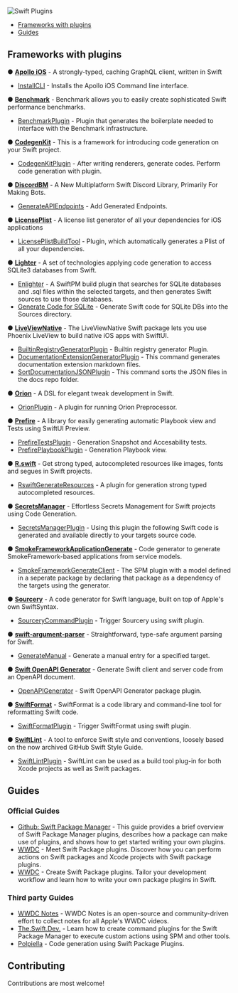 ![Swift Plugins](https://i.postimg.cc/zX00Tfsn/Frame-2455.jpg)

- [Frameworks with plugins](#frameworks-with-plugins)
- [Guides](#guides)

## Frameworks with plugins

&#x25CF; [**Apollo iOS**](https://github.com/apollographql/apollo-ios) - A strongly-typed, caching GraphQL client, written in Swift
  * [InstallCLI](https://github.com/apollographql/apollo-ios) - Installs the Apollo iOS Command line interface.

&#x25CF; [**Benchmark**](https://github.com/ordo-one/package-benchmark) - Benchmark allows you to easily create sophisticated Swift performance benchmarks.
  * [BenchmarkPlugin](https://github.com/ordo-one/package-benchmark) - Plugin that generates the boilerplate needed to interface with the Benchmark infrastructure.

&#x25CF; [**CodegenKit**](https://github.com/omochi/CodegenKit) - This is a framework for introducing code generation on your Swift project.
  * [CodegenKitPlugin](https://github.com/omochi/CodegenKit) - After writing renderers, generate codes. Perform code generation with plugin.

&#x25CF; [**DiscordBM**](https://github.com/DiscordBM/DiscordBM) - A New Multiplatform Swift Discord Library, Primarily For Making Bots.
  * [GenerateAPIEndpoints](https://github.com/DiscordBM/DiscordBM) - Add Generated Endpoints.

&#x25CF; [**LicensePlist**](https://github.com/mono0926/LicensePlist) - A license list generator of all your dependencies for iOS applications
  * [LicensePlistBuildTool](https://github.com/mono0926/LicensePlist) - Plugin, which automatically generates a Plist of all your dependencies.

&#x25CF; [**Lighter**](https://github.com/Lighter-swift/Lighter) - A set of technologies applying code generation to access SQLite3 databases from Swift.
  * [Enlighter](https://github.com/Lighter-swift/Lighter) - A SwiftPM build plugin that searches for SQLite databases and .sql files within the selected targets, and then generates Swift sources to use those databases.
  * [Generate Code for SQLite](https://github.com/Lighter-swift/Lighter) - Generate Swift code for SQLite DBs into the Sources directory.

&#x25CF; [**LiveViewNative**](https://github.com/liveview-native/liveview-client-swiftui) - The LiveViewNative Swift package lets you use Phoenix LiveView to build native iOS apps with SwiftUI.
  * [BuiltinRegistryGeneratorPlugin](https://github.com/liveview-native/liveview-client-swiftui) - Builtin registry generator Plugin.
  * [DocumentationExtensionGeneratorPlugin](https://github.com/liveview-native/liveview-client-swiftui) - This command generates documentation extension markdown files.
  * [SortDocumentationJSONPlugin](https://github.com/liveview-native/liveview-client-swiftui) - This command sorts the JSON files in the docs repo folder.

&#x25CF; [**Orion**](https://github.com/theos/orion) - A DSL for elegant tweak development in Swift.
  * [OrionPlugin](https://github.com/theos/orion) - A plugin for running Orion Preprocessor.

&#x25CF; [**Prefire**](https://github.com/BarredEwe/Prefire) - A library for easily generating automatic Playbook view and Tests using SwiftUI Preview.
  * [PrefireTestsPlugin](https://github.com/BarredEwe/Prefire#swift-package-plugin) - Generation Snapshot and Accesability tests.
  * [PrefirePlaybookPlugin](https://github.com/BarredEwe/Prefire#swift-package-plugin) - Generation Playbook view.

&#x25CF; [**R.swift**](https://github.com/mac-cain13/R.swift) - Get strong typed, autocompleted resources like images, fonts and segues in Swift projects.
  * [RswiftGenerateResources](https://github.com/mac-cain13/R.swift#packageswift-based-spm-project) - A plugin for generation strong typed autocompleted resources.

&#x25CF; [**SecretsManager**](https://github.com/vdka/SecretsManager) - Effortless Secrets Management for Swift projects using Code Generation.
  * [SecretsManagerPlugin](https://github.com/vdka/SecretsManager) - Using this plugin the following Swift code is generated and available directly to your targets source code.

&#x25CF; [**SmokeFrameworkApplicationGenerate**](https://github.com/amzn/smoke-framework-application-generate) - Code generator to generate SmokeFramework-based applications from service models.
  * [SmokeFrameworkGenerateClient](https://github.com/amzn/smoke-framework-application-generate) - The SPM plugin with a model defined in a seperate package by declaring that package as a dependency of the targets using the generator.

&#x25CF; [**Sourcery**](https://github.com/krzysztofzablocki/Sourcery) - A code generator for Swift language, built on top of Apple's own SwiftSyntax.
  * [SourceryCommandPlugin](https://github.com/krzysztofzablocki/Sourcery) - Trigger Sourcery using swift plugin.

&#x25CF; [**swift-argument-parser**](https://github.com/apple/swift-argument-parser) - Straightforward, type-safe argument parsing for Swift.
  * [GenerateManual](https://github.com/apple/swift-argument-parser) - Generate a manual entry for a specified target.

 &#x25CF; [**Swift OpenAPI Generator**](https://github.com/apple/swift-openapi-generator) - Generate Swift client and server code from an OpenAPI document.
  * [OpenAPIGenerator](https://github.com/apple/swift-openapi-generator) - Swift OpenAPI Generator package plugin.

&#x25CF; [**SwiftFormat**](https://github.com/nicklockwood/SwiftFormat) - SwiftFormat is a code library and command-line tool for reformatting Swift code.
  *  [SwiftFormatPlugin](https://github.com/nicklockwood/SwiftFormat#swift-package-manager-plugin) - Trigger SwiftFormat using swift plugin.

&#x25CF; [**SwiftLint**](https://github.com/realm/SwiftLint) - A tool to enforce Swift style and conventions, loosely based on the now archived GitHub Swift Style Guide.
  * [SwiftLintPlugin](https://github.com/realm/SwiftLint#plug-in-support) - SwiftLint can be used as a build tool plug-in for both Xcode projects as well as Swift packages.

## Guides

### Official Guides

* [Github: Swift Package Manager](https://github.com/apple/swift-package-manager/blob/main/Documentation/Plugins.md#getting-started-with-plugins) - This guide provides a brief overview of Swift Package Manager plugins, describes how a package can make use of plugins, and shows how to get started writing your own plugins.
* [WWDC](https://developer.apple.com/videos/play/wwdc2022/110359) - Meet Swift Package plugins. Discover how you can perform actions on Swift packages and Xcode projects with Swift package plugins.
* [WWDC](https://developer.apple.com/videos/play/wwdc2022/110401) - Create Swift Package plugins. Tailor your development workflow and learn how to write your own package plugins in Swift.

### Third party Guides
* [WWDC Notes](https://www.wwdcnotes.com/notes/wwdc22/110359/) - WWDC Notes is an open-source and community-driven effort to collect notes for all Apple's WWDC videos.
* [The.Swift.Dev.](https://theswiftdev.com/beginners-guide-to-swift-package-manager-command-plugins/) - Learn how to create command plugins for the Swift Package Manager to execute custom actions using SPM and other tools.
* [Polpiella](https://www.polpiella.dev/code-generation-using-swift-package-plugins/) - Code generation using Swift Package Plugins.

## Contributing

Contributions are most welcome!
